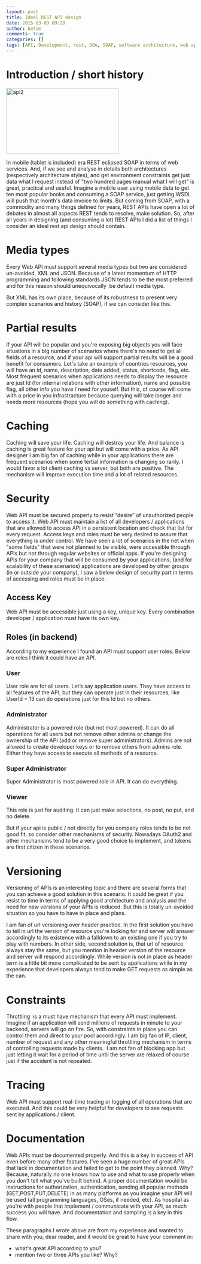```yaml
---
layout: post
title: Ideal REST API design
date: 2015-03-09 09:20
author: betim
comments: true
categories: []
tags: [API, Development, rest, SOA, SOAP, software architecture, web api]
---
```


<h1>Introduction / short history</h1>
<a href="http://blog.betimdrenica.com/wp-content/uploads/2015/03/api2.png"><img class="aligncenter size-medium wp-image-538" src="http://blog.betimdrenica.com/wp-content/uploads/2015/03/api2.png?w=300" alt="api2" width="300" height="176" /></a>

In mobile (tablet is included) era REST eclipsed SOAP in terms of web services. And, if we see and analyse in details both architectures (respectively architecture styles), and get environment constraints get just data what I request instead of "two hundred pages manual what I will get" is great, practical and useful. Imagine a mobile user using mobile data to get ten most popular books and consuming a SOAP service, just getting WSDL will push that month's data invoice to limits. But coming from SOAP, with a commodity and many things defined for years, REST APIs have open a lot of debates in almost all aspects REST tends to resolve, make solution. So, after all years in designing (and consuming a lot) REST APIs I did a list of things I consider an ideal rest api design should contain.

<h1>Media types</h1>
Every Web API must support several media types but two are considered un-avoided, XML and JSON. Because of a latest momentum of HTTP programming and following standards JSON tends to be the most preferred and for this reason should unequivocally  be default media type.

But XML has its own place, because of its robustness to present very complex scenarios and history (SOAP), if we can consider like this.

<h1>Partial results</h1>
If your API will be popular and you're exposing big objects you will face situations in a big number of scenarios where there's no need to get all fields of a resource, and if your api will support partial results will be a good benefit for consumers. Let's take an example of countries resources, you will have an id, name, description, date added, status, shortcode, flag, etc. Most frequent scenarios when applications needs to display the resource are just Id (for internal relations with other information), name and possible flag, all other info you have / need for youself. But this, of course will come with a price in you infrastracture because querying will take longer and needs more resources (hope you will do something with caching).<!--more-->
<h1>Caching</h1>
Caching will save your life. Caching will destroy your life. And balance is caching is great feature for your api but will come with a price. As API designer I am big fan of caching while in your applications there are frequent scenarios when some tertial information is changing so rarily. I would favor a lot client caching vs server, but both are positive. The mechanism will improve execution time and a lot of related resources.
<h1>Security</h1>
Web API must be secured properly to resist “desire” of unauthorized people to access it. Web API must maintain a list of all developers / applications that are allowed to access API in a persistent location and check that list for every request. Access keys and roles must be very desired to assure that everything is under control. We have seen a lot of scenarios in the net when "some fields" that were not planned to be visible, were accessible through APIs but not through regular websites or official apps. If you're designing APIs for your company that will be consumed by your applications, (and for scalability of these scenarios) applications are developed by other groups (in or outside your company), I saw a below design of security part in terms of accessing and roles must be in place.
<h2>Access Key</h2>
Web API must be accessible just using a key, unique key. Every combination developer / application must have its own key.
<h2>Roles (in backend)</h2>
According to my experience I found an API must support user roles. Below are roles I think it could have an API.
<h3>User</h3>
User role are for all users. Let’s say application users. They have access to all features of the API, but they can operate just in their resources, like UserId = 13 can do operations just for this Id but no others.
<h3>Administrator</h3>
Administrator is a powered role (but not most powered). It can do all operations for all users but not remove other admins or change the ownership of the API (add or remove super administrators). Admins are not allowed to create developer keys or to remove others from admins role. Either they have access to execute all methods of a resource.
<h3>Super Administrator</h3>
Super Administrator is most powered role in API. It can do everything.
<h3>Viewer</h3>
This role is just for auditing. It can just make selections, no post, no put, and no delete.

But if your api is public / not directly for you company roles tends to be not good fit, so consider other mechanisms of security. Nowadays OAuth2 and other mechanisms tend to be a very good choice to implement, and tokens are first citizen in these scenarios.

<h1>Versioning</h1>
Versioning of APIs is an interesting topic and there are several forms that you can achieve a good solution in this scenario. It could be great if you resist to time in terms of applying good architecture and analysis and the need for new versions of your APIs is reduced. But this is totally un-avoided situation so you have to have in place and plans.

I am fan of url versioning over header practice. In the first solution you have to tell in url the version of resource you're looking for and server will answer accordingly to its existence with a falldown to an existing one if you try to play with numbers. In other side, second solution is, that url of resource always stay the same, but you mention in header version of the resource and server will respond accordingly. While version is not in place as header term is a little bit more complicated to be sent by applications while in my experience that developers always tend to make GET requests as simple as the can.

<h1>Constraints</h1>
Throttling  is a must have mechanism that every API must implement. Imagine if an application will send millions of requests in minute to your backend, servers will go on fire. So, with constraints in place you can control them and direct to your pool accordingly. I am big fan of IP, client, number of request and any other meaningful throttling mechanism in terms of controlling requests made by clients.  I am not fan of blocking app but just letting it wait for a period of time until the server are relaxed of course just if the accident is not repeated.
<h1>Tracing</h1>
Web API must support real-time tracing or logging of all operations that are executed. And this could be very helpful for developers to see requests sent by applications / client.
<h1>Documentation</h1>
Web APIs must be documented properly. And this is a key in success of API even before many other features. I've seen a huge number of great APIs that lack in documentation and failed to get to the point they planned. Why? Because, naturally no one knows how to use and what to use properly when you don't tell what you've built behind. A proper documentation would be instructions for authorization, authentication, sending all popular methods (GET,POST,PUT,DELETE) in as many platforms as you imagine your API will be used (all programming languages, OSes, if needed, etc). As hospital as you're with people that implement / communicate with your API, as much success you will have. And documentation and sampling is a key in this flow.

These paragraphs I wrote above are from my experience and wanted to share with you, dear reader, and it would be great to have your comment in:

- what's great API according to you?
- mention two or three APIs you like? Why?
